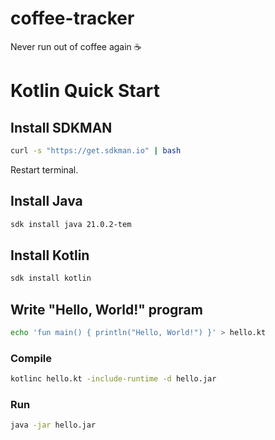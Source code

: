 # coffee-tracker
Never run out of coffee again ☕

# Kotlin Quick Start

## Install SDKMAN

```sh
curl -s "https://get.sdkman.io" | bash
```
Restart terminal.

## Install Java 

```sh
sdk install java 21.0.2-tem
```

## Install Kotlin

```sh
sdk install kotlin
```

## Write "Hello, World!" program

```sh
echo 'fun main() { println("Hello, World!") }' > hello.kt
```

### Compile

```sh
kotlinc hello.kt -include-runtime -d hello.jar
```

### Run

```sh
java -jar hello.jar
```


